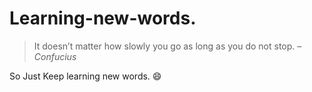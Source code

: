 # Learning-new-words.
> It doesn’t matter how slowly you go as long as you do not stop. – *Confucius*

So Just Keep learning new words.  :smile:
